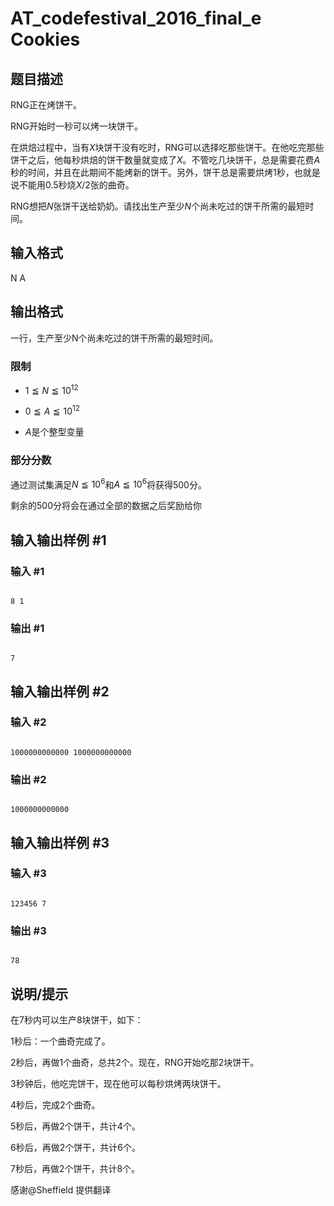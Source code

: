 # AT_codefestival_2016_final_e Cookies

## 题目描述

RNG正在烤饼干。

RNG开始时一秒可以烤一块饼干。

在烘焙过程中，当有$X$块饼干没有吃时，RNG可以选择吃那些饼干。在他吃完那些饼干之后，他每秒烘焙的饼干数量就变成了$X$。不管吃几块饼干，总是需要花费$A$秒的时间，并且在此期间不能烤新的饼干。另外，饼干总是需要烘烤1秒，也就是说不能用0.5秒烧$X/2$张的曲奇。

RNG想把$N$张饼干送给奶奶。请找出生产至少$N$个尚未吃过的饼干所需的最短时间。

## 输入格式

N A

## 输出格式

一行，生产至少N个尚未吃过的饼干所需的最短时间。

### 限制

- $1≦N≦10^{12}$

- $0≦A≦10^{12}$

- $A$是个整型变量

### 部分分数

通过测试集满足$N≦10^6$和$A≦10^6$将获得500分。
剩余的500分将会在通过全部的数据之后奖励给你

## 输入输出样例 #1

### 输入 #1

```
8 1
```

### 输出 #1

```
7
```

## 输入输出样例 #2

### 输入 #2

```
1000000000000 1000000000000
```

### 输出 #2

```
1000000000000
```

## 输入输出样例 #3

### 输入 #3

```
123456 7
```

### 输出 #3

```
78
```

## 说明/提示

在7秒内可以生产8块饼干，如下：

1秒后：一个曲奇完成了。

2秒后，再做1个曲奇，总共2个。现在，RNG开始吃那2块饼干。

3秒钟后，他吃完饼干，现在他可以每秒烘烤两块饼干。

4秒后，完成2个曲奇。

5秒后，再做2个饼干，共计4个。

6秒后，再做2个饼干，共计6个。

7秒后，再做2个饼干，共计8个。

感谢@Sheffield 提供翻译